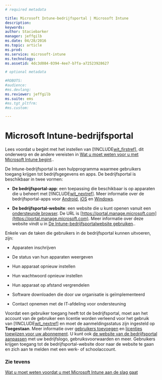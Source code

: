 ```yaml
---
# required metadata

title: Microsoft Intune-bedrijfsportal | Microsoft Intune
description:
keywords:
author: Staciebarker
manager: jeffgilb
ms.date: 04/28/2016
ms.topic: article
ms.prod:
ms.service: microsoft-intune
ms.technology:
ms.assetid: 4dc3d084-0394-4ee7-b7fa-a72523928627

# optional metadata

#ROBOTS:
#audience:
#ms.devlang:
ms.reviewer: jeffgilb
ms.suite: ems
#ms.tgt_pltfrm:
#ms.custom:

---
```


# Microsoft Intune-bedrijfsportal

Lees voordat u begint met het instellen van [!INCLUDE[wit_firstref](../includes/wit_firstref_md.md)], dit onderwerp en de andere vereisten in [Wat u moet weten voor u met Microsoft Intune begint](what-to-know-before-you-start-microsoft-intune.md)..

De Intune-bedrijfsportal is een hulpprogramma waarmee gebruikers toegang krijgen tot bedrijfsgegevens en apps. De bedrijfsportal is beschikbaar in twee vormen:

-   **De bedrijfsportal-app**: een toepassing die beschikbaar is op apparaten die u beheert met [!INCLUDE[wit_nextref](../includes/wit_nextref_md.md)]. Meer informatie over de bedrijfsportal-apps voor [Android](/Intune/EndUser/using-your-android-device-with-intune), [iOS](/Intune/EndUser/using-your-ios-or-mac-os-x-device-with-intune)
en [Windows](/Intune/EndUser/using-your-windows-device-with-intune).


- **De bedrijfsportal-website**: een website die u kunt openen vanuit een [ondersteunde browser](supported-web-browsers.md). De URL is [https://portal.manage.microsoft.com](https://portal.manage.microsoft.com). Meer informatie over deze website vindt u in [De Intune-bedrijfsportalwebsite gebruiken](/Intune/EndUser/using-the-intune-company-portal-website)..

Enkele van de taken die gebruikers in de bedrijfsportal kunnen uitvoeren, zijn:

-   Apparaten inschrijven

-   De status van hun apparaten weergeven

-   Hun apparaat opnieuw instellen

-   Hun wachtwoord opnieuw instellen

-   Hun apparaat op afstand vergrendelen

-   Software downloaden die door uw organisatie is geïmplementeerd

-   Contact opnemen met de IT-afdeling voor ondersteuning

Voordat een gebruiker toegang heeft tot de bedrijfsportal, moet aan het account van de gebruiker een licentie worden verleend voor het gebruik van [!INCLUDE[wit_nextref](../includes/wit_nextref_md.md)] en moet de aanmeldingsstatus zijn ingesteld op **Toegestaan**. Meer informatie over [gebruikers toevoegen](start-with-a-paid-subscription-to-microsoft-intune-step-3.md) en [licenties toewijzen voor uw abonnement](start-with-a-paid-subscription-to-microsoft-intune-step-4.md). U kunt ook [de website van de bedrijfsportal aanpassen](start-with-a-paid-subscription-to-microsoft-intune-step-7.md) met uw bedrijfslogo, gebruiksvoorwaarden en meer. Gebruikers krijgen toegang tot de bedrijfsportal-website door naar de website te gaan en zich aan te melden met een werk- of schoolaccount.

### Zie tevens
[Wat u moet weten voordat u met Microsoft Intune aan de slag gaat](what-to-know-before-you-start-microsoft-intune.md)


<!--HONumber=May16_HO1-->



